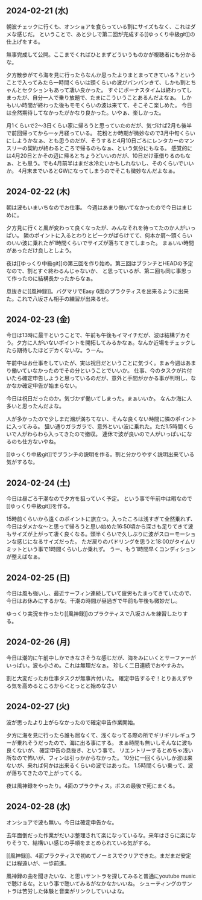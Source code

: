 ## 2024-02-21 (水)

朝波チェックに行くも、オンショアを食らっている割にサイズもなく、これはダメな感じだ。
ということで、あと少しで第二回が完成する[[ゆっくり中級git]]の仕上げをする。

無事完成して公開。ここまでくればひとまずどういうものかが視聴者にも分かるな。

夕方散歩がてら海を見に行ったらなんか思ったよりまとまってきている？ということで入ってみたら一時間くらいは頭くらいの波がバンバンきて、しかも割とちゃんとセクションもあって凄い良かった。
すぐにボーナスタイムは終わってしまったが、自分一人で乗り放題で、たまにこういうことあるんだよなぁ。
しかもいい時間が終わった後もモモくらいの波は来てて、そこそこ楽しめた。
今日は全然期待してなかったがかなり良かった。いやぁ、楽しかった。

月1くらいで2〜3日くらい家に帰ろうと思っていたのだが、気づけば2月も後半で前回帰ってから一ヶ月経っている。
花粉とか時期が微妙なので3月中旬くらいにしようかなぁ、とも思うのだが、そうすると4月10日ごろにレンタカーのマンスリーの契約が終わるところで帰るのもなぁ、という気分にもなる。
感覚的には4月20日とかその辺に帰るとちょうどいいのだが、10日だけ車借りるのもなぁ、とも思う。でも4月前半はまだ水冷たいかもしれないし、そのくらいでいいか。
4月末までいるとGWになってしまうのでそこも微妙なんだよなぁ。

## 2024-02-22 (木)

朝は波もいまいちなのでお仕事。
今週はあまり働いてなかったので今日はまじめに。

夕方見に行くと風が変わって良くなったが、みんなそれを待ってたのか人がいっぱい。
隣のポイントに入るとわりとピークがばらけてて、何本か肩～頭くらいのいい波に乗れたが1時間くらいでサイズが落ちてきてしまった。
まぁいい時間があっただけ良しとしよう。

夜は[[ゆっくり中級git]]の第三回を作り始め。第三回はブランチとHEADの予定なので、割とすぐ終わるんじゃないか、
と思っているが、第二回も同じ事思って作ったのに結構長かったからなぁ。

息抜きに[[風神録]]。バグマリでEasy 6面のプラクティスを出来るように出来た。これで八坂さん相手の練習が出来るぜ。

## 2024-02-23 (金)

今日は13時に最干ということで、午前も午後もイマイチだが、波は結構デカそう。夕方に人がいないポイントを開拓してみるかなぁ。なんか近場をチェックしたら期待したほどデカくないな。うーん。

午前中はお仕事をしていたが、実は祝日だということに気づく。まぁ今週はあまり働いていなかったのでその分ということでいいか。
仕事、今のタスクが片付いたら確定申告しようと思っているのだが、意外と手間がかかる事が判明し、なかなか確定申告が始まらない。

今日は祝日だったのか。気づかず働いてしまった。まぁいいか。
なんか海に人多いと思ったんだよな。

人が多かったので少しまだ潮が満ちてない、そんな良くない時間に隣のポイントに入ってみる。
狙い通りガラガラで、意外といい波に乗れた。ただ1.5時間くらいで人がわらわら入ってきたので撤収。
連休で波が良いので人がいっぱいになるのも仕方ないやね。

[[ゆっくり中級git]]でブランチの説明を作る。割と分かりやすく説明出来ている気がするな。

## 2024-02-24 (土)

今日は昼ごろ干潮なので夕方を狙っていく予定。
という事で午前中は暇なので[[ゆっくり中級git]]を作る。

15時前くらいから遠くのポイントに旅立つ。入ったころは浅すぎて全然乗れず、今日はダメかな～と思って帰ろうと思い始めた16:50頃から深さも足りてきて波もサイズが上がって凄く良くなる。頭半くらいで久しぶりに波がスローモーションな感じになるサイズだった。
ただ戻りのパドリングを思うと18:00がタイムリミットという事で1時間くらいしか乗れず。
うー、もう1時間早くコンディションが整えばなぁ。

## 2024-02-25 (日)

今日は風も強いし、最近サーフィン連続していて疲労もたまってきていたので、今日はお休みにするかな。干潮の時間が昼過ぎで午前も午後も微妙だし。

ゆっくり実況を作ったり[[風神録]]のプラクティスで八坂さんを練習したりする。

## 2024-02-26 (月)

今日は潮的に午前中しかできなさそうな感じだが、海をみにいくとサーファーがいっぱい。波も小さめ。これは無理だなぁ。
珍しく二日連続でおやすみか。

割と大変だったお仕事タスクが無事片付いた。
確定申告するぞ！とりあえずやる気を高めるところから＜とっとと始めなさい

## 2024-02-27 (火)

波が思ったより上がらなかったので確定申告作業開始。

夕方に海を見に行ったら誰も居なくて、浅くなってる際の所でギリギリレギュラーが乗れそうだったので、海に出る事にする。
まぁ時間も無いしそんなに波も良くないが、
確定申告の息抜き、という事で。
リエントリーするとめちゃ浅い所なので怖いが、フィンは引っかからなかった。
10分に一回くらいしか波は来ないが、来れば何かは出来るくらいの波ではあった。
1.5時間くらい乗って、波が落ちてきたので上がってくる。

夜は風神録をやったり。4面のプラクティス。ボスの最後で死にまくる。

## 2024-02-28 (水)

オンショアで波も無い。今日は確定申告かな。

去年面倒だった作業がだいぶ整理されて楽になっているな。来年はさらに楽になりそうで、結構いい感じの手順をまとめられている気がする。

[[風神録]]、4面プラクティスで初めてノーミスでクリアできた。まだまだ安定には程遠いが、一歩前進。

風神録の曲を聞きたいな、と思いサントラを探してみると普通にyoutube musicで聴けるな。という事で聴いてみるがなかなかいいね。
シューティングのサントラは苦労した体験と音楽がリンクしていいよな。